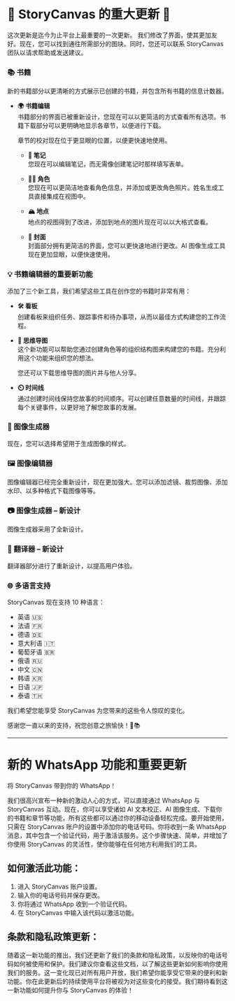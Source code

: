 # 🌟 StoryCanvas 的重大更新 🌟

这次更新是迄今为止平台上最重要的一次更新。
我们修改了界面，使其更加友好。现在，您可以找到通往所需部分的图块。同时，您还可以联系 StoryCanvas 团队以请求帮助或发送建议。

### 📚 书籍

新的书籍部分以更清晰的方式展示已创建的书籍，并包含所有书籍的信息计数器。

- **🌍 书籍编辑**  
  书籍部分的界面已被重新设计，您现在可以以更简洁的方式查看所有选项。书籍下载部分可以更明确地显示各章节，以便进行下载。
  
  章节的校对现在位于更显眼的位置，以便更快速地使用。

  - **📑 笔记**  
    您现在可以编辑笔记，而无需像创建笔记时那样填写表单。

  - **👨‍🎨 角色**  
    您现在可以更简洁地查看角色信息，并添加或更改角色照片。姓名生成工具直接集成在视图中。

  - **🏔️ 地点**  
    地点的视图得到了改进，添加到地点的图片现在可以以大格式查看。

  - **🎄 封面**  
    封面部分拥有更简洁的界面，您可以更快速地进行更改。AI 图像生成工具现在更加显眼，以便快速使用。

### 💡 书籍编辑器的重要新功能
添加了三个新工具，我们希望这些工具在创作您的书籍时非常有用：

- **🛠️ 看板**  
  创建看板来组织任务、跟踪事件和待办事项，从而以最佳方式构建您的工作流程。

- **🏰 思维导图**  
  这个新功能可以帮助您通过创建角色等的组织结构图来构建您的书籍。充分利用这个功能来组织您的想法。
  
  您还可以下载思维导图的图片并与他人分享。

- **⏲️ 时间线**  
  通过创建时间线保持您故事的时间顺序。可以创建任意数量的时间线，并跟踪每个关键事件，以更好地了解您故事的发展。

### 🌟 图像生成器
现在，您可以选择希望用于生成图像的样式。

### 🖼️ 图像编辑器
图像编辑器已经完全重新设计，现在更加强大。您可以添加滤镜、裁剪图像、添加水印、以多种格式下载图像等等。

### 📷 图像生成器 – 新设计
图像生成器采用了全新设计。

### 💬 翻译器 – 新设计
翻译器部分进行了重新设计，以提高用户体验。

### 🌐 多语言支持
StoryCanvas 现在支持 10 种语言：

- 英语 🇺🇸
- 法语 🇫🇷
- 德语 🇩🇪
- 意大利语 🇮🇹
- 葡萄牙语 🇧🇷
- 俄语 🇷🇺
- 中文 🇨🇳
- 韩语 🇰🇷
- 日语 🇯🇵
- 泰语 🇹🇭

我们希望您能享受 StoryCanvas 为您带来的这些令人惊叹的变化。

感谢您一直以来的支持，祝您创意之旅愉快！🌱📚

---
# 新的 WhatsApp 功能和重要更新

将 StoryCanvas 带到你的 WhatsApp！

我们很高兴宣布一种新的激动人心的方式，可以直接通过 WhatsApp 与 StoryCanvas 互动。现在，你可以享受诸如 AI 文本校正、AI 图像生成、下载你的书籍和章节等功能，所有这些都可以通过你的移动设备轻松完成。要开始使用，只需在 StoryCanvas 账户的设置中添加你的电话号码。你将收到一条 WhatsApp 消息，其中包含一个验证代码，用于激活该服务。这个步骤快速、简单，并增加了你使用 StoryCanvas 的灵活性，使你能够在任何地方利用我们的工具。

## 如何激活此功能：

1. 进入 StoryCanvas 账户设置。
2. 输入你的电话号码并保存更改。
3. 你将通过 WhatsApp 收到一个验证代码。
4. 在 StoryCanvas 中输入该代码以激活功能。

## 条款和隐私政策更新：

随着这一新功能的推出，我们还更新了我们的条款和隐私政策，以反映你的电话号码如何被使用和保护。我们建议你查看这些文档，以了解这些更新如何影响你使用我们的服务。这一变化现已对所有用户开放，我们希望你能享受它带来的便利和新功能。你在此更新后的持续使用平台将被视为对这些变化的接受。我们期待看到这一新功能如何提升你与 StoryCanvas 的体验！